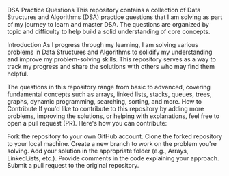 DSA Practice Questions
This repository contains a collection of Data Structures and Algorithms (DSA) practice questions that I am solving as part of my journey to learn and master DSA. The questions are organized by topic and difficulty to help build a solid understanding of core concepts.

Introduction
As I progress through my learning, I am solving various problems in Data Structures and Algorithms to solidify my understanding and improve my problem-solving skills. This repository serves as a way to track my progress and share the solutions with others who may find them helpful.

The questions in this repository range from basic to advanced, covering fundamental concepts such as arrays, linked lists, stacks, queues, trees, graphs, dynamic programming, searching, sorting, and more.
How to Contribute
If you'd like to contribute to this repository by adding more problems, improving the solutions, or helping with explanations, feel free to open a pull request (PR). Here's how you can contribute:

Fork the repository to your own GitHub account.
Clone the forked repository to your local machine.
Create a new branch to work on the problem you're solving.
Add your solution in the appropriate folder (e.g., Arrays, LinkedLists, etc.).
Provide comments in the code explaining your approach.
Submit a pull request to the original repository.
